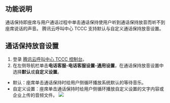 ## 功能说明
通话保持即座席与用户通话过程中单击通话保持使用户听到通话保持放音而听不到座席说话的声音。 腾讯云呼叫中心 TCCC 支持默认与自定义通话保持放音设置。

## 通话保持放音设置
1. 登录 [腾讯云呼叫中心 TCCC 控制台](https://console.cloud.tencent.com/ccc)。
2. 在左侧导航栏单击**电话客服-电话客服设置-通用设置**，在通话保持放音设置中选择**默认**或**自定义设置**。
 - 默认：座席单击通话保持时给用户侧循环播放系统默认的等待音乐。
 - 自定义设置：座席单击通话保持时给用户侧循环播放自定义设置的文字内容或企业上传的音频文件。
![](https://qcloudimg.tencent-cloud.cn/raw/57c72c8ea77df49345cd9232f4624484.png)
